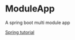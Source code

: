 # ModuleApp

A spring boot multi module app

[Spring tutorial](https://spring.io/guides/gs/multi-module/)
